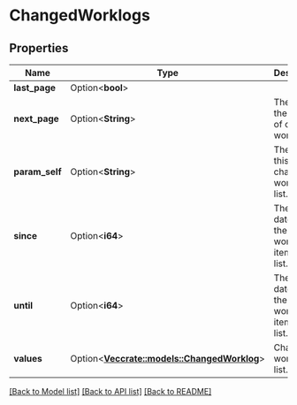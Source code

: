 # ChangedWorklogs

## Properties

Name | Type | Description | Notes
------------ | ------------- | ------------- | -------------
**last_page** | Option<**bool**> |  | [optional]
**next_page** | Option<**String**> | The URL of the next list of changed worklogs. | [optional][readonly]
**param_self** | Option<**String**> | The URL of this changed worklogs list. | [optional][readonly]
**since** | Option<**i64**> | The datetime of the first worklog item in the list. | [optional][readonly]
**until** | Option<**i64**> | The datetime of the last worklog item in the list. | [optional][readonly]
**values** | Option<[**Vec<crate::models::ChangedWorklog>**](ChangedWorklog.md)> | Changed worklog list. | [optional][readonly]

[[Back to Model list]](../README.md#documentation-for-models) [[Back to API list]](../README.md#documentation-for-api-endpoints) [[Back to README]](../README.md)


